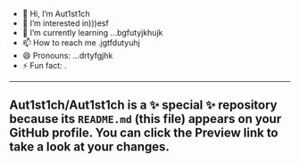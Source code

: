 - 👋 Hi, I’m Aut1st1ch 
- 👀 I’m interested in)))esf
- 🌱 I’m currently learning ...bgfutyjkhujk
- 📫 How to reach me .jgtfdutyuhj
- 😄 Pronouns: ...drtyfgjhk
- ⚡ Fun fact: .
---
Aut1st1ch/Aut1st1ch is a ✨ special ✨ repository because its `README.md` (this file) appears on your GitHub profile.
You can click the Preview link to take a look at your changes.
---
